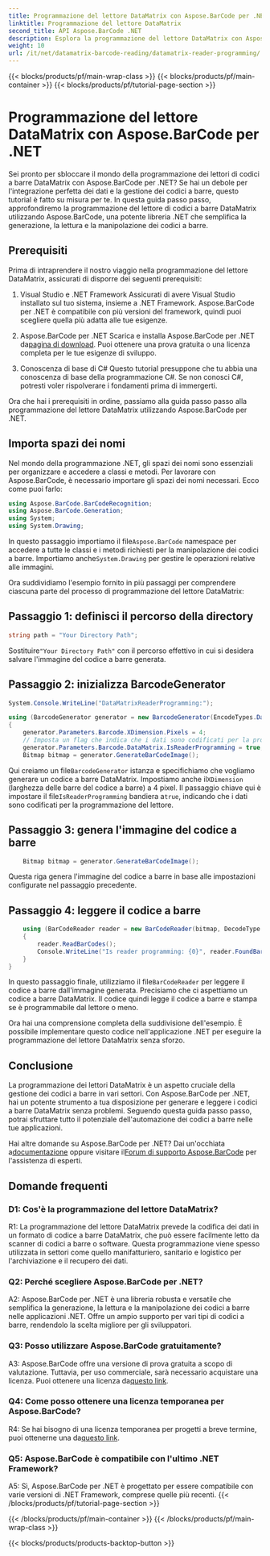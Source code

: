 ```yaml
---
title: Programmazione del lettore DataMatrix con Aspose.BarCode per .NET
linktitle: Programmazione del lettore DataMatrix
second_title: API Aspose.BarCode .NET
description: Esplora la programmazione del lettore DataMatrix con Aspose.BarCode per .NET. Scopri come generare e leggere i codici a barre DataMatrix nelle tue applicazioni .NET con questa guida completa.
weight: 10
url: /it/net/datamatrix-barcode-reading/datamatrix-reader-programming/
---
```


{{< blocks/products/pf/main-wrap-class >}}
{{< blocks/products/pf/main-container >}}
{{< blocks/products/pf/tutorial-page-section >}}

# Programmazione del lettore DataMatrix con Aspose.BarCode per .NET

Sei pronto per sbloccare il mondo della programmazione dei lettori di codici a barre DataMatrix con Aspose.BarCode per .NET? Se hai un debole per l'integrazione perfetta dei dati e la gestione dei codici a barre, questo tutorial è fatto su misura per te. In questa guida passo passo, approfondiremo la programmazione del lettore di codici a barre DataMatrix utilizzando Aspose.BarCode, una potente libreria .NET che semplifica la generazione, la lettura e la manipolazione dei codici a barre. 

## Prerequisiti

Prima di intraprendere il nostro viaggio nella programmazione del lettore DataMatrix, assicurati di disporre dei seguenti prerequisiti:

1. Visual Studio e .NET Framework
Assicurati di avere Visual Studio installato sul tuo sistema, insieme a .NET Framework. Aspose.BarCode per .NET è compatibile con più versioni del framework, quindi puoi scegliere quella più adatta alle tue esigenze.

2. Aspose.BarCode per .NET
 Scarica e installa Aspose.BarCode per .NET da[pagina di download](https://releases.aspose.com/barcode/net/). Puoi ottenere una prova gratuita o una licenza completa per le tue esigenze di sviluppo.

3. Conoscenza di base di C#
Questo tutorial presuppone che tu abbia una conoscenza di base della programmazione C#. Se non conosci C#, potresti voler rispolverare i fondamenti prima di immergerti.

Ora che hai i prerequisiti in ordine, passiamo alla guida passo passo alla programmazione del lettore DataMatrix utilizzando Aspose.BarCode per .NET.

## Importa spazi dei nomi

Nel mondo della programmazione .NET, gli spazi dei nomi sono essenziali per organizzare e accedere a classi e metodi. Per lavorare con Aspose.BarCode, è necessario importare gli spazi dei nomi necessari. Ecco come puoi farlo:

```csharp
using Aspose.BarCode.BarCodeRecognition;
using Aspose.BarCode.Generation;
using System;
using System.Drawing;
```

 In questo passaggio importiamo il file`Aspose.BarCode` namespace per accedere a tutte le classi e i metodi richiesti per la manipolazione dei codici a barre. Importiamo anche`System.Drawing` per gestire le operazioni relative alle immagini.

Ora suddividiamo l'esempio fornito in più passaggi per comprendere ciascuna parte del processo di programmazione del lettore DataMatrix:

## Passaggio 1: definisci il percorso della directory

```csharp
string path = "Your Directory Path";
```

 Sostituire`"Your Directory Path"` con il percorso effettivo in cui si desidera salvare l'immagine del codice a barre generata.

## Passaggio 2: inizializza BarcodeGenerator

```csharp
System.Console.WriteLine("DataMatrixReaderProgramming:");

using (BarcodeGenerator generator = new BarcodeGenerator(EncodeTypes.DataMatrix, "Aspose"))
{
    generator.Parameters.Barcode.XDimension.Pixels = 4;
    // Imposta un flag che indica che i dati sono codificati per la programmazione del lettore
    generator.Parameters.Barcode.DataMatrix.IsReaderProgramming = true;
    Bitmap bitmap = generator.GenerateBarCodeImage();
```

 Qui creiamo un file`BarcodeGenerator` istanza e specifichiamo che vogliamo generare un codice a barre DataMatrix. Impostiamo anche il`XDimension` (larghezza delle barre del codice a barre) a 4 pixel. Il passaggio chiave qui è impostare il file`IsReaderProgramming` bandiera a`true`, indicando che i dati sono codificati per la programmazione del lettore.

## Passaggio 3: genera l'immagine del codice a barre

```csharp
    Bitmap bitmap = generator.GenerateBarCodeImage();
```

Questa riga genera l'immagine del codice a barre in base alle impostazioni configurate nel passaggio precedente.

## Passaggio 4: leggere il codice a barre

```csharp
    using (BarCodeReader reader = new BarCodeReader(bitmap, DecodeType.DataMatrix))
    {
        reader.ReadBarCodes();
        Console.WriteLine("Is reader programming: {0}", reader.FoundBarCodes[0].Extended.DataMatrix.IsReaderProgramming);
    }
}
```

 In questo passaggio finale, utilizziamo il file`BarCodeReader` per leggere il codice a barre dall'immagine generata. Precisiamo che ci aspettiamo un codice a barre DataMatrix. Il codice quindi legge il codice a barre e stampa se è programmabile dal lettore o meno.

Ora hai una comprensione completa della suddivisione dell'esempio. È possibile implementare questo codice nell'applicazione .NET per eseguire la programmazione del lettore DataMatrix senza sforzo.

## Conclusione

La programmazione dei lettori DataMatrix è un aspetto cruciale della gestione dei codici a barre in vari settori. Con Aspose.BarCode per .NET, hai un potente strumento a tua disposizione per generare e leggere i codici a barre DataMatrix senza problemi. Seguendo questa guida passo passo, potrai sfruttare tutto il potenziale dell'automazione dei codici a barre nelle tue applicazioni.

 Hai altre domande su Aspose.BarCode per .NET? Dai un'occhiata a[documentazione](https://reference.aspose.com/barcode/net/) oppure visitare il[Forum di supporto Aspose.BarCode](https://forum.aspose.com/c/barcode/13) per l'assistenza di esperti.

## Domande frequenti

### D1: Cos'è la programmazione del lettore DataMatrix?

R1: La programmazione del lettore DataMatrix prevede la codifica dei dati in un formato di codice a barre DataMatrix, che può essere facilmente letto da scanner di codici a barre o software. Questa programmazione viene spesso utilizzata in settori come quello manifatturiero, sanitario e logistico per l'archiviazione e il recupero dei dati.

### Q2: Perché scegliere Aspose.BarCode per .NET?

A2: Aspose.BarCode per .NET è una libreria robusta e versatile che semplifica la generazione, la lettura e la manipolazione dei codici a barre nelle applicazioni .NET. Offre un ampio supporto per vari tipi di codici a barre, rendendolo la scelta migliore per gli sviluppatori.

### Q3: Posso utilizzare Aspose.BarCode gratuitamente?

 A3: Aspose.BarCode offre una versione di prova gratuita a scopo di valutazione. Tuttavia, per uso commerciale, sarà necessario acquistare una licenza. Puoi ottenere una licenza da[questo link](https://purchase.aspose.com/buy).

### Q4: Come posso ottenere una licenza temporanea per Aspose.BarCode?

 R4: Se hai bisogno di una licenza temporanea per progetti a breve termine, puoi ottenerne una da[questo link](https://purchase.aspose.com/temporary-license/).

### Q5: Aspose.BarCode è compatibile con l'ultimo .NET Framework?

A5: Sì, Aspose.BarCode per .NET è progettato per essere compatibile con varie versioni di .NET Framework, comprese quelle più recenti.
{{< /blocks/products/pf/tutorial-page-section >}}

{{< /blocks/products/pf/main-container >}}
{{< /blocks/products/pf/main-wrap-class >}}

{{< blocks/products/products-backtop-button >}}
